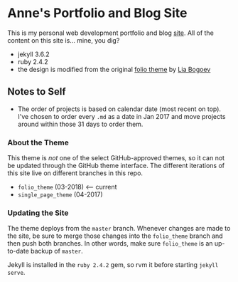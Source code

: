 # Anne's Portfolio and Blog Site

This is my personal web development portfolio and blog [site](http://lortza.github.io/). All of the content on this site is... mine, you dig?

- jekyll 3.6.2
- ruby 2.4.2
- the design is modified from the original <a href="http://liabogoev.com/-folio" target="_blank">folio theme</a> by [Lia Bogoev](http://liabogoev.com/)

## Notes to Self

- The order of projects is based on calendar date (most recent on top). I've chosen to order every `.md` as a date in Jan 2017 and move projects around within those 31 days to order them.

### About the Theme

This theme is *not* one of the select GitHub-approved themes, so it can not be updated through the GitHub theme interface. The different iterations of this site live on different branches in this repo.

-  `folio_theme` (03-2018) <-- current
-  `single_page_theme` (04-2017)

### Updating the Site

The theme deploys from the `master` branch. Whenever changes are made to the site, be sure to merge those changes into the `folio_theme` branch and then push both branches. In other words, make sure `folio_theme` is an up-to-date backup of `master`.

Jekyll is installed in the `ruby 2.4.2` gem, so rvm it before starting `jekyll serve`.
